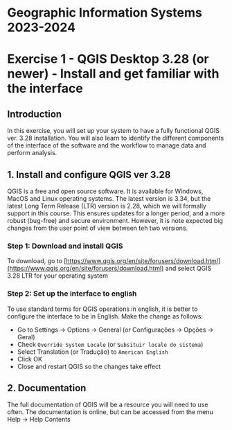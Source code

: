 # Geographic Information Systems 2023-2024

# Exercise 1 - QGIS Desktop 3.28 (or newer)  - Install and get familiar with the interface

## Introduction

In this exercise, you will set up your system to have a fully functional QGIS ver. 3.28 installation.
You will also learn to identify the different components of the interface of the software and the workflow 
to manage data and perform analysis.

## 1. Install and configure QGIS ver 3.28

QGIS is a free and open source software. It is available for Windows, MacOS and 
Linux operating systems. The latest version is 3.34, but the latest Long Term 
Release (LTR) version is 2.28, which we will formally support in this course. This ensures 
updates for a longer period, and a more robust (bug-free) and secure environment. However, 
it is note expected big changes from the user point of view between teh two versions.


### **Step 1: Download and install QGIS**

To download, go to [https://www.qgis.org/en/site/forusers/download.html](https://www.qgis.org/en/site/forusers/download.html)
and select QGIS 3.28 LTR for your operating system

### **Step 2: Set up the interface to english**

To use standard terms for QGIS operations in english, it is better to configure 
the interface to be in English. Make the change as follows:
- Go to Settings → Options → General (or Configurações → Opções → Geral)
- Check `Override System Locale` (or `Subsituir locale do sistema`)
- Select Translation (or Tradução) to `American English`
- Click OK
- Close and restart QGIS so the changes take effect

## 2. Documentation

The full documentation of QGIS will be a resource you will need to use often. 
The documentation is online, but can be
accessed from the menu Help → Help Contents
